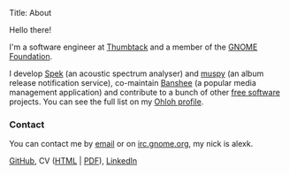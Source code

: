 Title: About

Hello there!

I'm a software engineer at [Thumbtack][] and a member of the
[GNOME Foundation][].

I develop [Spek][] (an acoustic spectrum analyser) and [muspy][] (an album
release notification service), co-maintain [Banshee][] (a popular media
management application) and contribute to a bunch of other [free software][]
projects. You can see the full list on my [Ohloh profile][].

### Contact

You can contact me by [email][] or on [irc.gnome.org][irc], my nick is alexk.

[GitHub][], CV ([HTML][] | [PDF][]), [LinkedIn][]

  [Thumbtack]: http://www.thumbtack.com/
  [GNOME Foundation]: http://foundation.gnome.org/
  [Banshee]: http://banshee.fm/
  [Spek]: http://spek-project.org/
  [muspy]: https://muspy.com/
  [free software]: http://www.gnu.org/philosophy/free-sw.html
  [Ohloh profile]: https://www.ohloh.net/accounts/alexk
  [email]: mailto:alexander@kojevnikov.com
  [irc]: irc://irc.gnome.org/
  [GitHub]: https://github.com/alexkay
  [HTML]: |filename|/cv.html
  [PDF]: |filename|/cv.pdf
  [LinkedIn]: http://www.linkedin.com/in/alexanderkojevnikov
